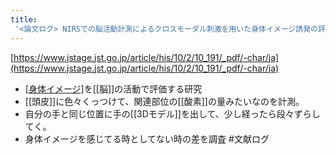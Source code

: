 ```yaml
---
title:
 '<論文ログ> NIRSでの脳活動計測によるクロスモーダル刺激を用いた身体イメージ誘発の評価'
---
```


[https://www.jstage.jst.go.jp/article/his/10/2/10_191/_pdf/-char/ja](https://www.jstage.jst.go.jp/article/his/10/2/10_191/_pdf/-char/ja)
- [[身体イメージ]](何かを自分であると認識すること)を[[脳]]の活動で評価する研究
- [[頭皮]]に色々くっつけて、関連部位の[[酸素]]の量みたいなのを計測。
- 自分の手と同じ位置に手の[[3Dモデル]]を出して、少し経ったら段々ずらしてく。
- 身体イメージを感じてる時としてない時の差を調査
#文献ログ